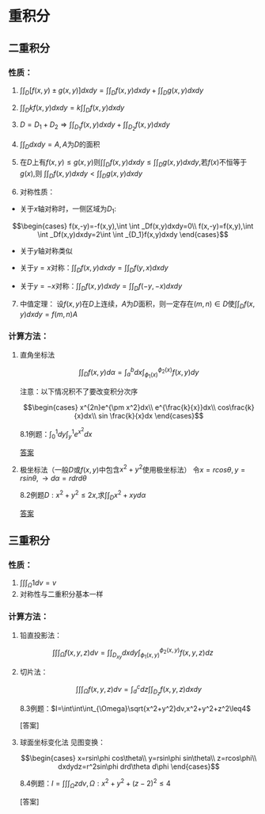 <head>
  <script src="https://cdn.mathjax.org/mathjax/latest/MathJax.js?config=TeX-AMS-MML_HTMLorMML" type="text/javascript"></script>
  <script type="text/x-mathjax-config">
    MathJax.Hub.Config({
      tex2jax: {
      skipTags: ['script', 'noscript', 'style', 'textarea', 'pre'],
      inlineMath: [['$','$']]
      }
    });
  </script>
</head>

# 重积分

## 二重积分

### 性质：

1. $\int \int _D[f(x,y) \pm g(x,y)]dxdy=\int \int _Df(x,y)dxdy+\int \int _Dg(x,y)dxdy$

2. $\int \int _Dkf(x,y)dxdy=k\int \int _Df(x,y)dxdy$

3. $D=D_1+D_2 \Rightarrow \int \int _{D_1}f(x,y)dxdy+\int \int _{D_2}f(x,y)dxdy$

4. $\int \int _Ddxdy=A,A$为$D$的面积

5. 在$D$上有$f(x,y)\leq g(x,y)$则$\int \int _Df(x,y)dxdy \leq \int \int _Dg(x,y)dxdy$,若$f(x)$不恒等于$g(x)$,则 $\int \int _Df(x,y)dxdy < \int \int _Dg(x,y)dxdy$

6. 对称性质：
  - 关于$x$轴对称时，一侧区域为$D_1$:
  
  $$\begin{cases}
    f(x,-y)=-f(x,y),\int \int _Df(x,y)dxdy=0\\
    f(x,-y)=f(x,y),\int \int _Df(x,y)dxdy=2\int \int _{D_1}f(x,y)dxdy
  \end{cases}$$

  - 关于$y$轴对称类似
  
  - 关于$y=x$对称：$\int \int _Df(x,y)dxdy=\int \int _Df(y,x)dxdy$
  
  - 关于$y=-x$对称：$\int \int _Df(x,y)dxdy=\int \int _Df(-y,-x)dxdy$

7. 中值定理：
   设$f(x,y)$在$D$上连续，$A$为$D$面积，则一定存在$(m,n) \in D$使$\int \int _D f(x,y)dxdy=f(m,n)A$
  
### 计算方法：
1. 直角坐标法
   
   $$\int \int _Df(x,y)d\alpha=\int^b_adx\int^{\phi _2(x)}_{\phi _1(x)}f(x,y)dy$$

    注意：以下情况积不了要改变积分次序

    $$\begin{cases}
    x^{2n}e^{\pm x^2}dx\\
    e^{\frac{k}{x}}dx\\
    cos\frac{k}{x}dx\\
    sin \frac{k}{x}dx
    \end{cases}$$

    8.1例题：$\int ^1_0dy\int_y^1 e^{x^2}dx$
    
    [答案](../pic/8.1.jpg)

2. 极坐标法（一般$D$或$f(x,y)$中包含$x^2+y^2$使用极坐标法）
   令$x=rcos\theta,y=rsin\theta,\rightarrow d\alpha=rdrd\theta$
   
    8.2例题$D:x^2+y^2\leq2x,$求$\int \int_D x^2+xy d\alpha$

    [答案](../pic/8.2.jpg)

## 三重积分

### 性质：
1. $\int \int \int _{\Omega}1dv=v$
2. 对称性与二重积分基本一样

### 计算方法：
1. 铅直投影法：
  
  $$\int \int \int _{\Omega}f(x,y,z)dv=\int \int _{D_{xy}}dxdy\int^{\phi_2(x,y)}_{\phi_1(x,y)}f(x,y,z)dz$$

2. 切片法：

    $$\int \int \int _{\Omega}f(x,y,z)dv=\int ^c_ddz\int \int _{D_z}f(x,y,z)dxdy$$

    8.3例题：$I=\int\int\int_{\Omega}\sqrt{x^2+y^2}dv,x^2+y^2+z^2\leq4$

    [答案]

3. 球面坐标变化法
    见图变换：

    $$\begin{cases}
    x=rsin\phi cos\theta\\
    y=rsin\phi sin\theta\\
    z=rcos\phi\\
    dxdydz=r^2sin\phi drd\theta d\phi
    \end{cases}$$
  
    8.4例题：$I=\int \int \int _{\Omega}zdv,\Omega:x^2+y^2+(z-2)^2 \leq 4$
  
    [答案]

